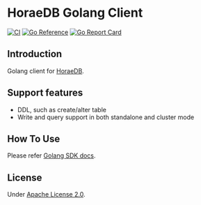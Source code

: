 # HoraeDB Golang Client

[![CI](https://github.com/apache/incubator-horaedb-client-go/actions/workflows/CI.yml/badge.svg)](https://github.com/apache/incubator-horaedb-client-go/actions/workflows/CI.yml)
[![Go Reference](https://pkg.go.dev/badge/github.com/apache/incubator-horaedb-client-go.svg)](https://pkg.go.dev/github.com/apache/incubator-horaedb-client-go)
[![Go Report Card](https://goreportcard.com/badge/github.com/apache/incubator-horaedb-client-go)](https://goreportcard.com/report/github.com/apache/incubator-horaedb-client-go)

## Introduction

Golang client for [HoraeDB](https://github.com/apache/incubator-horaedb).

## Support features
- DDL, such as create/alter table
- Write and query support in both standalone and cluster mode

## How To Use

Please refer [Golang SDK docs](https://apache.github.io/incubator-horaedb-docs/en/sdk/go.html).

## License

Under [Apache License 2.0](LICENSE).
